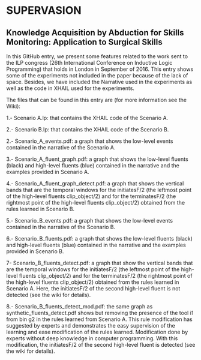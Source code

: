 # SUPERVASION
## Knowledge Acquisition by Abduction for Skills Monitoring: Application to Surgical Skills

In this GitHub entry, we present some features related to the work sent to the ILP congress (26th International Conference on Inductive Logic Programming) that holds in London in September of 2016. This entry shows some of the experiments not included in the paper because of the lack of space. Besides, we have included the Narrative used in the experiments as well as the code in XHAIL used for the experiments.

The files that can be found in this entry are (for more information see the Wiki):

1.- Scenario A.lp: that contains the XHAIL code of the Scenario A.

2.- Scenario B.lp: that contains the XHAIL code of the Scenario B.

2.- Scenario_A_events.pdf: a graph that shows the low-level events contained in the narrative of the Scenario A.

3.- Scenario_A_fluent_graph.pdf: a graph that shows the low-level fluents (black) and high-level fluents (blue) contained in the narrative and the examples provided in Scenario A.

4.- Scenario_A_fluent_graph_detect.pdf: a graph that shows the vertical bands that are the temporal windows for the initiatesF/2 (the leftmost point of the high-level fluents clip_object/2) and for the terminatesF/2 (the rightmost point of the high-level fluents clip_object/2) obtained from the rules learned in Scenario B.

5.- Scenario_B_events.pdf: a graph that shows the low-level events contained in the narrative of the Scenario B.

6.- Scenario_B_fluents.pdf: a graph that shows the low-level fluents (black) and high-level fluents (blue) contained in the narrative and the examples provided in Scenario B.

7- Scenario_B_fluents_detect.pdf: a graph that show the vertical bands that are the temporal windows for the initiatesF/2 (the leftmost point of the high-level fluents clip_object/2) and for the terminatesF/2 (the rightmost point of the high-level fluents clip_object/2) obtained from the rules learned in Scenario A. Here, the initiatesF/2 of the second high-level fluent is not detected (see the wiki for details).

8.- Scenario_B_fluents_detect_mod.pdf: the same graph as synthetic_fluents_detect.pdf shows but removing the presence of the tool i1 from bin g2 in the rules learned from Scenario A. This rule modification has suggested by experts and demonstrates the easy supervision of the learning and ease modification of the rules learned. Modification done by experts without deep knowledge in computer programming. With this modification, the initiatesF/2 of the second high-level fluent is detected (see the wiki for details).
